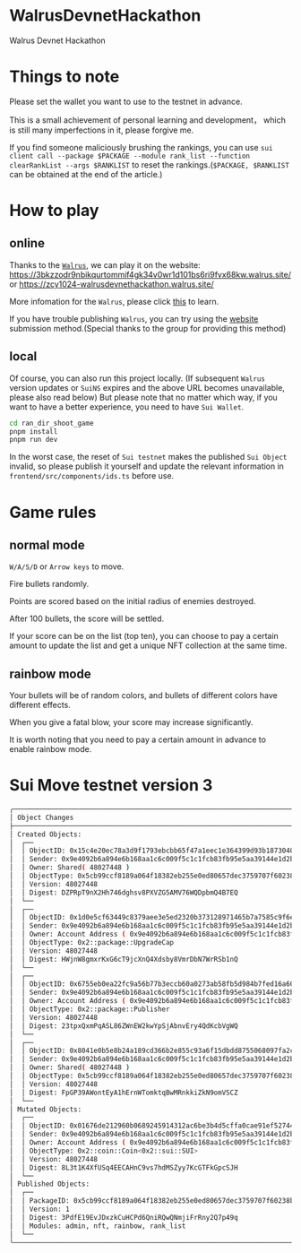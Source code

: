 # WalrusDevnetHackathon
Walrus Devnet Hackathon

# Things to note

Please set the wallet you want to use to the testnet in advance.

This is a small achievement of personal learning and development， which is still many imperfections in it, please forgive me.

If you find someone maliciously brushing the rankings, you can use `sui client call --package $PACKAGE --module rank_list --function clearRankList --args $RANKLIST` to reset the rankings.(`$PACKAGE, $RANKLIST` can be obtained at the end of the article.)

# How to play

## online

Thanks to the [`Walrus`](https://suiscan.xyz/testnet/tx/3ZqMirvxVQJbHjd1JhnsuiQzDXpJb8T3wbR5ZVZT6Z3y), we can play it on the website: https://3bkzzodr9nbikqurtommif4gk34v0wr1d101bs6ri9fvx68kw.walrus.site/ or https://zcy1024-walrusdevnethackathon.walrus.site/

More infomation for the `Walrus`, please click [this](https://docs.walrus.site/index.html) to learn.

If you have trouble publishing `Walrus`, you can try using the [website](https://59m3rsq2r237hak3yzhy3ga1df9t04y17c2ppbpp69uiqtc7pa.walrus.site/) submission method.(Special thanks to the group for providing this method)

## local

Of course, you can also run this project locally. (If subsequent `Walrus` version updates or `SuiNS` expires and the above URL becomes unavailable, please also read below)
But please note that no matter which way, if you want to have a better experience, you need to have `Sui Wallet`.

```bash
cd ran_dir_shoot_game
pnpm install
pnpm run dev
```

In the worst case, the reset of `Sui testnet` makes the published `Sui Object` invalid, so please publish it yourself and update the relevant information in `frontend/src/components/ids.ts` before use.

# Game rules

## normal mode

`W/A/S/D` or `Arrow keys` to move.

Fire bullets randomly.

Points are scored based on the initial radius of enemies destroyed.

After 100 bullets, the score will be settled.

If your score can be on the list (top ten), you can choose to pay a certain amount to update the list and get a unique NFT collection at the same time.

## rainbow mode

Your bullets will be of random colors, and bullets of different colors have different effects.

When you give a fatal blow, your score may increase significantly.

It is worth noting that you need to pay a certain amount in advance to enable rainbow mode.

# Sui Move testnet version 3

```bash
╭─────────────────────────────────────────────────────────────────────────────────────────────────────────╮
│ Object Changes                                                                                          │
├─────────────────────────────────────────────────────────────────────────────────────────────────────────┤
│ Created Objects:                                                                                        │
│  ┌──                                                                                                    │
│  │ ObjectID: 0x15c4e20ec78a3d9f1793ebcbb65f47a1eec1e364399d93b1873040e00a6528b0                         │
│  │ Sender: 0x9e4092b6a894e6b168aa1c6c009f5c1c1fcb83fb95e5aa39144e1d2be4ee0d67                           │
│  │ Owner: Shared( 48027448 )                                                                            │
│  │ ObjectType: 0x5cb99ccf8189a064f18382eb255e0ed80657dec3759707f60238bf32e3a6aa91::admin::Income        │
│  │ Version: 48027448                                                                                    │
│  │ Digest: DZPRpT9nX2Hh746dghsv8PXVZG5AMV76WQDpbmQ4B7EQ                                                 │
│  └──                                                                                                    │
│  ┌──                                                                                                    │
│  │ ObjectID: 0x1d0e5cf63449c8379aee3e5ed2320b373128971465b7a7585c9f6ee2c0418123                         │
│  │ Sender: 0x9e4092b6a894e6b168aa1c6c009f5c1c1fcb83fb95e5aa39144e1d2be4ee0d67                           │
│  │ Owner: Account Address ( 0x9e4092b6a894e6b168aa1c6c009f5c1c1fcb83fb95e5aa39144e1d2be4ee0d67 )        │
│  │ ObjectType: 0x2::package::UpgradeCap                                                                 │
│  │ Version: 48027448                                                                                    │
│  │ Digest: HWjnW8gmxrKxG6cT9jcXnQ4Xdsby8VmrDbN7WrRSb1nQ                                                 │
│  └──                                                                                                    │
│  ┌──                                                                                                    │
│  │ ObjectID: 0x6755eb0ea22fc9a56b77b3eccb60a0273ab58fb5d984b7fed16a607fdb51832e                         │
│  │ Sender: 0x9e4092b6a894e6b168aa1c6c009f5c1c1fcb83fb95e5aa39144e1d2be4ee0d67                           │
│  │ Owner: Account Address ( 0x9e4092b6a894e6b168aa1c6c009f5c1c1fcb83fb95e5aa39144e1d2be4ee0d67 )        │
│  │ ObjectType: 0x2::package::Publisher                                                                  │
│  │ Version: 48027448                                                                                    │
│  │ Digest: 23tpxQxmPqASL86ZWnEW2kwYpSjAbnvEry4QdKcbVgWQ                                                 │
│  └──                                                                                                    │
│  ┌──                                                                                                    │
│  │ ObjectID: 0x8041e0b5e8b24a189cd366b2e855c93a6f15dbdd8755068097fa2ca81e4381ab                         │
│  │ Sender: 0x9e4092b6a894e6b168aa1c6c009f5c1c1fcb83fb95e5aa39144e1d2be4ee0d67                           │
│  │ Owner: Shared( 48027448 )                                                                            │
│  │ ObjectType: 0x5cb99ccf8189a064f18382eb255e0ed80657dec3759707f60238bf32e3a6aa91::rank_list::RankList  │
│  │ Version: 48027448                                                                                    │
│  │ Digest: FpGP39AWontEyA1hErnWTomktqBwMRnkkiZkN9omVSCZ                                                 │
│  └──                                                                                                    │
│ Mutated Objects:                                                                                        │
│  ┌──                                                                                                    │
│  │ ObjectID: 0x01676de212960b0689245914312ac6be3b4d5cffa0cae91ef527441b894f746a                         │
│  │ Sender: 0x9e4092b6a894e6b168aa1c6c009f5c1c1fcb83fb95e5aa39144e1d2be4ee0d67                           │
│  │ Owner: Account Address ( 0x9e4092b6a894e6b168aa1c6c009f5c1c1fcb83fb95e5aa39144e1d2be4ee0d67 )        │
│  │ ObjectType: 0x2::coin::Coin<0x2::sui::SUI>                                                           │
│  │ Version: 48027448                                                                                    │
│  │ Digest: 8L3t1K4XfUSq4EECAHnC9vs7hdMSZyy7KcGTFkGpcSJH                                                 │
│  └──                                                                                                    │
│ Published Objects:                                                                                      │
│  ┌──                                                                                                    │
│  │ PackageID: 0x5cb99ccf8189a064f18382eb255e0ed80657dec3759707f60238bf32e3a6aa91                        │
│  │ Version: 1                                                                                           │
│  │ Digest: 3PdfE19EvJDxzkCuHCPd6QniRQwQNmjiFrRny2Q7p49q                                                 │
│  │ Modules: admin, nft, rainbow, rank_list                                                              │
│  └──                                                                                                    │
╰─────────────────────────────────────────────────────────────────────────────────────────────────────────╯
```
